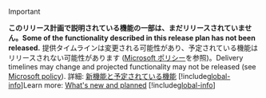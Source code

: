 > [!IMPORTANT]
> <span data-ttu-id="41b07-101">**このリリース計画で説明されている機能の一部は、まだリリースされていません。**</span><span class="sxs-lookup"><span data-stu-id="41b07-101">**Some of the functionality described in this release plan has not been released.**</span></span> <span data-ttu-id="41b07-102">提供タイムラインは変更される可能性があり、予定されている機能はリリースされない可能性があります ([Microsoft ポリシー](https://go.microsoft.com/fwlink/p/?linkid=2007332)を参照)。</span><span class="sxs-lookup"><span data-stu-id="41b07-102">Delivery timelines may change and projected functionality may not be released (see [Microsoft policy](https://go.microsoft.com/fwlink/p/?linkid=2007332)).</span></span> <span data-ttu-id="41b07-103">詳細: [新機能と予定されている機能](/dynamics365-release-plan/2020wave1/dynamics365-customer-service/planned-features) 
> [!include[global-info](global-info.md)]</span><span class="sxs-lookup"><span data-stu-id="41b07-103">Learn more: [What's new and planned](/dynamics365-release-plan/2020wave1/dynamics365-customer-service/planned-features) 
[!include[global-info](global-info.md)]</span></span>